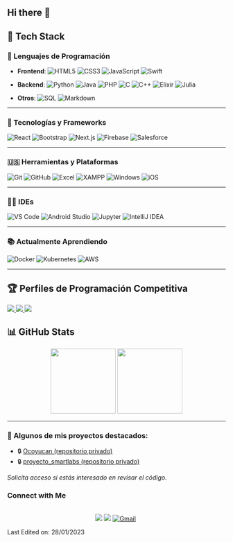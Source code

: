 ## Hi there 👋

<!-- **cyntitadecolores/cyntitadecolores** is a ✨ _special_ ✨ repository because its `README.md` (this file) appears on your GitHub profile.
Here are some ideas to get you started: -->

## 🚀 Tech Stack

### 🧠 Lenguajes de Programación
- **Frontend**: 
  ![HTML5](https://img.shields.io/badge/HTML5-E34F26?style=for-the-badge&logo=html5&logoColor=white)
  ![CSS3](https://img.shields.io/badge/CSS3-1572B6?style=for-the-badge&logo=css3&logoColor=white)
  ![JavaScript](https://img.shields.io/badge/JavaScript-F7DF1E?style=for-the-badge&logo=javascript&logoColor=black)
  ![Swift](https://img.shields.io/badge/Swift-FA7343?style=for-the-badge&logo=swift&logoColor=white)

- **Backend**: 
  ![Python](https://img.shields.io/badge/Python-14354C?style=for-the-badge&logo=python&logoColor=white)
  ![Java](https://img.shields.io/badge/Java-ED8B00?style=for-the-badge&logo=java&logoColor=white)
  ![PHP](https://img.shields.io/badge/PHP-777BB4?style=for-the-badge&logo=php&logoColor=white)
  ![C](https://img.shields.io/badge/C-00599C?style=for-the-badge&logo=c&logoColor=white)
  ![C++](https://img.shields.io/badge/C++-00599C?style=for-the-badge&logo=c%2B%2B&logoColor=white)
  ![Elixir](https://img.shields.io/badge/Elixir-4B275F?style=for-the-badge&logo=elixir&logoColor=white)
  ![Julia](https://img.shields.io/badge/Julia-9558B2?style=for-the-badge&logo=julia&logoColor=white)

- **Otros**: 
  ![SQL](https://img.shields.io/badge/SQL-4479A1?style=for-the-badge&logo=postgresql&logoColor=white)
  ![Markdown](https://img.shields.io/badge/Markdown-000000?style=for-the-badge&logo=markdown&logoColor=white)

---

### 🧠 Tecnologías y Frameworks
  ![React](https://img.shields.io/badge/React-20232a?style=for-the-badge&logo=react&logoColor=61DAFB)
  ![Bootstrap](https://img.shields.io/badge/Bootstrap-563D7C?style=for-the-badge&logo=bootstrap&logoColor=white)
  ![Next.js](https://img.shields.io/badge/Next.js-000000?style=for-the-badge&logo=next.js&logoColor=white)
  ![Firebase](https://img.shields.io/badge/Firebase-FFCA28?style=for-the-badge&logo=firebase&logoColor=black)
  ![Salesforce](https://img.shields.io/badge/Salesforce-00A1E0?style=for-the-badge&logo=salesforce&logoColor=white)

---

### 🇺🇸 Herramientas y Plataformas
  ![Git](https://img.shields.io/badge/Git-F05032?style=for-the-badge&logo=git&logoColor=white)
  ![GitHub](https://img.shields.io/badge/GitHub-181717?style=for-the-badge&logo=github&logoColor=white)
  ![Excel](https://img.shields.io/badge/Microsoft_Excel-217346?style=for-the-badge&logo=microsoft-excel&logoColor=white)
  ![XAMPP](https://img.shields.io/badge/XAMPP-F37623?style=for-the-badge&logo=xampp&logoColor=white)
  ![Windows](https://img.shields.io/badge/Windows-0078D6?style=for-the-badge&logo=windows&logoColor=white)
  ![iOS](https://img.shields.io/badge/iOS-000000?style=for-the-badge&logo=ios&logoColor=white)

---

### 👨‍💻 IDEs
  ![VS Code](https://img.shields.io/badge/Visual_Studio_Code-007ACC?style=for-the-badge&logo=visual-studio-code&logoColor=white)
  ![Android Studio](https://img.shields.io/badge/Android_Studio-3DDC84?style=for-the-badge&logo=android-studio&logoColor=white)
  ![Jupyter](https://img.shields.io/badge/Jupyter-F37626?style=for-the-badge&logo=jupyter&logoColor=white)
  ![IntelliJ IDEA](https://img.shields.io/badge/IntelliJ_IDEA-000000?style=for-the-badge&logo=intellij-idea&logoColor=white)

---

### 📚 Actualmente Aprendiendo
  ![Docker](https://img.shields.io/badge/Docker-2496ED?style=for-the-badge&logo=docker&logoColor=white)
  ![Kubernetes](https://img.shields.io/badge/Kubernetes-326CE5?style=for-the-badge&logo=Kubernetes&logoColor=white)
  ![AWS](https://img.shields.io/badge/Amazon_AWS-232F3E?style=for-the-badge&logo=amazon-aws&logoColor=white)

---

## 🏆 Perfiles de Programación Competitiva

<a href="">
  <img src="https://img.shields.io/badge/LeetCode-FFA116.svg?style=for-the-badge&logo=LeetCode&logoColor=white">
</a>
<a href="">
  <img src="https://img.shields.io/badge/Codeforces-1F8ACB.svg?style=for-the-badge&logo=Codeforces&logoColor=white">
</a>
<a href="">
  <img src="https://img.shields.io/badge/HackerRank-00EA64.svg?style=for-the-badge&logo=HackerRank&logoColor=white">
</a>

## 📊 GitHub Stats

<div align="center">
  <img height="150" src="https://github-readme-stats.vercel.app/api?username=cyntitadecolores&theme=dark&hide_border=false&include_all_commits=true&count_private=true" />
  <img height="150" src="https://github-readme-stats.vercel.app/api/top-langs/?username=cyntitadecolores&theme=dark&hide_border=false&layout=compact&langs_count=8" />
</div>

---

### 🌟 Algunos de mis proyectos destacados:

- 🔒 [Ocoyucan (repositorio privado)](https://github.com/cyntitadecolores/Ocoyucan)
- 🔒 [proyecto_smartlabs (repositorio privado)](https://github.com/cyntitadecolores/proyecto_smartlabs)

*Solicita acceso si estás interesado en revisar el código.*

<h3>Connect with Me </h3> 
<p align="center">
<br>
  <a target="_blank" href=""><img src="https://img.shields.io/badge/-LinkedIn-0077B5?style=for-the-badge&logo=Linkedin&logoColor=white"></img></a>
<a target="_blank" href=""><img src="https://img.shields.io/badge/-Twitter-1DA1F2?style=for-the-badge&logo=Twitter&logoColor=white"></img></a>
<a href="mailto:cynthiasantt20@gmail.com"><img src="https://img.shields.io/badge/gmail-%23D14836.svg?&style=for-the-badge&logo=gmail&logoColor=white" alt="Gmail"/></a>&nbsp;

</p>

<p>Last Edited on: 28/01/2023 <br> </p>
